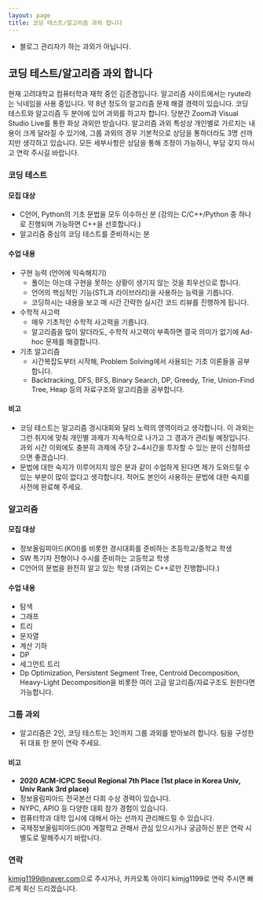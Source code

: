 ```yaml
---
layout: page
title: 코딩 테스트/알고리즘 과외 합니다
---
```


* 블로그 관리자가 하는 과외가 아닙니다.

## 코딩 테스트/알고리즘 과외 합니다
현재 고려대학교 컴퓨터학과 재학 중인 김준겸입니다. 알고리즘 사이트에서는 ryute라는 닉네임을 사용 중입니다. 약 8년 정도의 알고리즘 문제 해결 경력이 있습니다. 코딩 테스트와 알고리즘 두 분야에 있어 과외를 하고자 합니다. 당분간 Zoom과 Visual Studio Live를 통한 화상 과외만 받습니다. 알고리즘 과외 특성상 개인별로 가르치는 내용이 크게 달라질 수 있기에, 그룹 과외의 경우 기본적으로 상담을 통하더라도 3명 선까지만 생각하고 있습니다. 모든 세부사항은 상담을 통해 조정이 가능하니, 부담 갖지 마시고 연락 주시길 바랍니다.

### 코딩 테스트

#### 모집 대상
* C언어, Python의 기초 문법을 모두 이수하신 분 (강의는 C/C++/Python 중 하나로 진행되며 가능하면 C++을 선호합니다.)
* 알고리즘 중심의 코딩 테스트를 준비하시는 분

#### 수업 내용
* 구현 능력 (언어에 익숙해지기)
  * 풀이는 아는데 구현을 못하는 상황이 생기지 않는 것을 최우선으로 합니다.
  * 언어의 핵심적인 기능(STL과 라이브러리)을 사용하는 능력을 기릅니다.
  * 코딩하시는 내용을 보고 매 시간 간략한 실시간 코드 리뷰를 진행하게 됩니다.
* 수학적 사고력
  * 매우 기초적인 수학적 사고력을 기릅니다.
  * 알고리즘을 많이 알더라도, 수학적 사고력이 부족하면 결국 의미가 없기에 Ad-hoc 문제를 해결합니다.
* 기초 알고리즘
  * 시간복잡도부터 시작해, Problem Solving에서 사용되는 기초 이론들을 공부합니다.
  * Backtracking, DFS, BFS, Binary Search, DP, Greedy, Trie, Union-Find Tree, Heap 등의 자료구조와 알고리즘을 공부합니다.

#### 비고
* 코딩 테스트는 알고리즘 경시대회와 달리 노력의 영역이라고 생각합니다. 이 과외는 그런 취지에 맞춰 개인별 과제가 지속적으로 나가고 그 경과가 관리될 예정입니다. 과외 시간 이외에도 충분히 과제에 주당 2~4시간을 투자할 수 있는 분이 신청하셨으면 좋겠습니다.
* 문법에 대한 숙지가 이루어지지 않은 분과 같이 수업하게 된다면 제가 도와드릴 수 있는 부분이 많이 없다고 생각합니다. 적어도 본인이 사용하는 문법에 대한 숙지를 사전에 완료해 주세요.

### 알고리즘

#### 모집 대상
* 정보올림피아드(KOI)를 비롯한 경시대회를 준비하는 초등학교/중학교 학생
* SW 특기자 전형이나 수시를 준비하는 고등학교 학생
* C언어의 문법을 완전히 알고 있는 학생 (과외는 C++로만 진행합니다.)

#### 수업 내용
* 탐색
* 그래프
* 트리
* 문자열
* 계산 기하
* DP
* 세그먼트 트리
* Dp Optimization, Persistent Segment Tree, Centroid Decomposition, Heavy-Light Decomposition을 비롯한 여러 고급 알고리즘/자료구조도 원한다면 가능합니다.

### 그룹 과외
* 알고리즘은 2인, 코딩 테스트는 3인까지 그룹 과외를 받아보려 합니다. 팀을 구성한 뒤 대표 한 분이 연락 주세요.

#### 비고
* **2020 ACM-ICPC Seoul Regional 7th Place (1st place in Korea Univ, Univ Rank 3rd place)**
* 정보올림피아드 전국본선 다회 수상 경력이 있습니다.
* NYPC, APIO 등 다양한 대회 참가 경험이 있습니다.
* 컴퓨터학과 대학 입시에 대해서 아는 선까지 관리해드릴 수 있습니다.
* 국제정보올림피아드(IOI) 계절학교 관해서 관심 있으시거나 궁금하신 분은 연락 시 별도로 말해주시기 바랍니다.

### 연락
<style>
.mail-address:after{
    content:attr(data-name) "@" attr(data-domain) "." attr(data-tld);
    text-decoration: underline
}
</style>
<a href="#" class="mail-address" data-name="kimjg1199" data-domain="naver" data-tld="com" onclick="window.location.href = 'mailto:' + this.dataset.name + '@' + this.dataset.domain + '.' + this.dataset.tld"></a>으로 주시거나, 카카오톡 아이디 kimjg1199로 연락 주시면 빠르게 회신 드리겠습니다.
